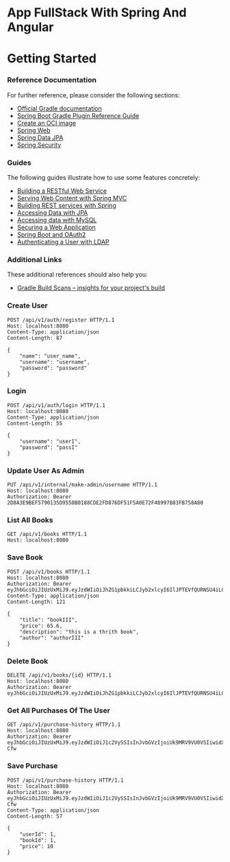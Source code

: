 # App FullStack With Spring And Angular

# Getting Started

### Reference Documentation
For further reference, please consider the following sections:

* [Official Gradle documentation](https://docs.gradle.org)
* [Spring Boot Gradle Plugin Reference Guide](https://docs.spring.io/spring-boot/docs/2.5.5/gradle-plugin/reference/html/)
* [Create an OCI image](https://docs.spring.io/spring-boot/docs/2.5.5/gradle-plugin/reference/html/#build-image)
* [Spring Web](https://docs.spring.io/spring-boot/docs/2.5.5/reference/htmlsingle/#boot-features-developing-web-applications)
* [Spring Data JPA](https://docs.spring.io/spring-boot/docs/2.5.5/reference/htmlsingle/#boot-features-jpa-and-spring-data)
* [Spring Security](https://docs.spring.io/spring-boot/docs/2.5.5/reference/htmlsingle/#boot-features-security)

### Guides
The following guides illustrate how to use some features concretely:

* [Building a RESTful Web Service](https://spring.io/guides/gs/rest-service/)
* [Serving Web Content with Spring MVC](https://spring.io/guides/gs/serving-web-content/)
* [Building REST services with Spring](https://spring.io/guides/tutorials/bookmarks/)
* [Accessing Data with JPA](https://spring.io/guides/gs/accessing-data-jpa/)
* [Accessing data with MySQL](https://spring.io/guides/gs/accessing-data-mysql/)
* [Securing a Web Application](https://spring.io/guides/gs/securing-web/)
* [Spring Boot and OAuth2](https://spring.io/guides/tutorials/spring-boot-oauth2/)
* [Authenticating a User with LDAP](https://spring.io/guides/gs/authenticating-ldap/)

### Additional Links
These additional references should also help you:

* [Gradle Build Scans – insights for your project's build](https://scans.gradle.com#gradle)

### Create User
```
POST /api/v1/auth/register HTTP/1.1
Host: localhost:8080
Content-Type: application/json
Content-Length: 87

{
    "name": "user_name",
    "username": "username",
    "password": "password"
}
```

### Login

```
POST /api/v1/auth/login HTTP/1.1
Host: localhost:8080
Content-Type: application/json
Content-Length: 55

{
    "username": "userI",
    "password": "passI"
}
```

### Update User As Admin
```
PUT /api/v1/internal/make-admin/username HTTP/1.1
Host: localhost:8080
Authorization: Bearer 2D8A3E9BEF5790135D9550B0188CDE2FD876DF51F5A0E72F48997B83FB758A80
```

### List All Books

```
GET /api/v1/books HTTP/1.1
Host: localhost:8080
```

### Save Book

```
POST /api/v1/books HTTP/1.1
Host: localhost:8080
Authorization: Bearer eyJhbGciOiJIUzUxMiJ9.eyJzdWIiOiJhZG1pbkkiLCJyb2xlcyI6IlJPTEVfQURNSU4iLCJ1c2VySWQiOjIsImV4cCI6MTYzMzgwMzQ4OH0.JdCHUcibxqdzHscbmaFoPW350dR6URqfGWkA7cAuUwYSMbNkACvY_LwgcSYMY1A9b2JEDgfkTKaIQzyF6B7LQw
Content-Type: application/json
Content-Length: 121

{
    "title": "bookIII",
    "price": 65.6,
    "description": "this is a thrith book",
    "author": "authorIII"
}
```

### Delete Book

```
DELETE /api/v1/books/{id} HTTP/1.1
Host: localhost:8080
Authorization: Bearer eyJhbGciOiJIUzUxMiJ9.eyJzdWIiOiJhZG1pbkkiLCJyb2xlcyI6IlJPTEVfQURNSU4iLCJ1c2VySWQiOjIsImV4cCI6MTYzMzgwMzQ4OH0.JdCHUcibxqdzHscbmaFoPW350dR6URqfGWkA7cAuUwYSMbNkACvY_LwgcSYMY1A9b2JEDgfkTKaIQzyF6B7LQw
```

### Get All Purchases Of The User

```
GET /api/v1/purchase-history HTTP/1.1
Host: localhost:8080
Authorization: Bearer eyJhbGciOiJIUzUxMiJ9.eyJzdWIiOiJ1c2VySSIsInJvbGVzIjoiUk9MRV9VU0VSIiwidXNlcklkIjoxLCJleHAiOjE2MzM4MDM5NjB9.mSGCo6kTBVTF0P5b8uy2LnqMzDfmG5FKdt9XxUEI9BjLEIlB87oq6_oBxEpxKqIIMb4mzgaCui7BDUQO9p-Cfw
```

### Save Purchase

```
POST /api/v1/purchase-history HTTP/1.1
Host: localhost:8080
Authorization: Bearer eyJhbGciOiJIUzUxMiJ9.eyJzdWIiOiJ1c2VySSIsInJvbGVzIjoiUk9MRV9VU0VSIiwidXNlcklkIjoxLCJleHAiOjE2MzM4MDM5NjB9.mSGCo6kTBVTF0P5b8uy2LnqMzDfmG5FKdt9XxUEI9BjLEIlB87oq6_oBxEpxKqIIMb4mzgaCui7BDUQO9p-Cfw
Content-Type: application/json
Content-Length: 57

{
    "userId": 1,
    "bookId": 1,
    "price": 10
}
```